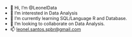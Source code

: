 - 👋 Hi, I’m @LeonelData
- 👀 I’m interested in Data Analysis
- 🌱 I’m currently learning SQL/Language R and Database.
- 💞️ I’m looking to collaborate on Data Analysis.
- 📫 leonel.santos.spbr@gmail.com
